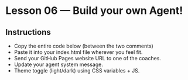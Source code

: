 # Lesson 06 — Build your own Agent!

## Instructions
- Copy the entire code below (between the two comments)
- Paste it into your index.html file wherever you feel fit.
- Send your GitHub Pages website URL to one of the coaches.
- Update your agent system message.
- Theme toggle (light/dark) using CSS variables + JS.

